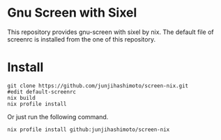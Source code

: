 # Gnu Screen with Sixel

This repository provides gnu-screen with sixel by nix.
The default file of screenrc is installed from the one of this repository.

# Install

```shell
git clone https://github.com/junjihashimoto/screen-nix.git
#edit default-screenrc
nix build
nix profile install
```

Or just run the following command.

```shell
nix profile install github:junjihashimoto/screen-nix
```
